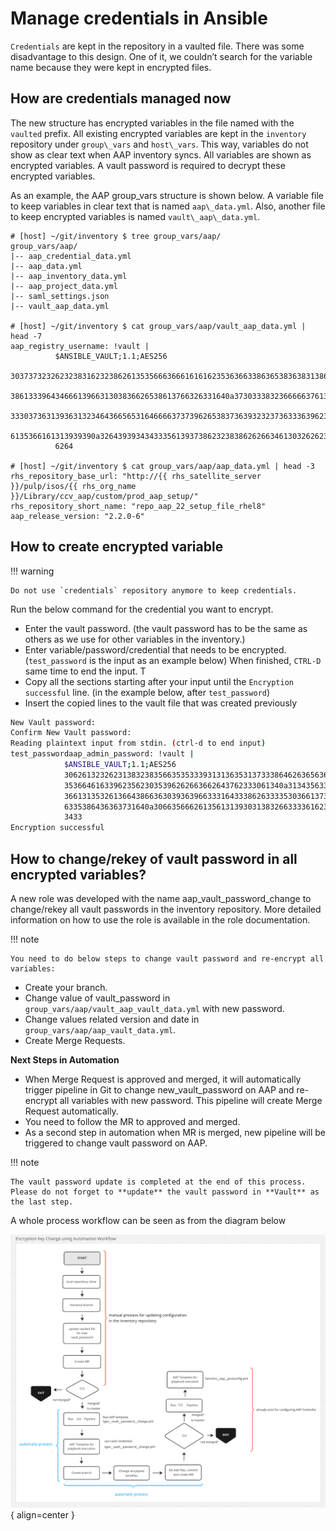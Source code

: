# Manage credentials in Ansible

`Credentials` are kept in the repository in a vaulted file. There
was some disadvantage to this design. One of it, we couldn’t search for
the variable name because they were kept in encrypted files.

## How are credentials managed now

The new structure has encrypted variables in the file named with the `vaulted` prefix. All existing encrypted variables are kept in the `inventory` repository under `group\_vars` and `host\_vars`. This way, variables do not show as clear text when AAP inventory syncs. All variables are shown as encrypted variables. A vault password is required to decrypt these encrypted variables.

As an example, the AAP group\_vars structure is shown below. A variable file to keep variables in clear text that is named
`aap\_data.yml`. Also, another file to keep encrypted variables is named `vault\_aap\_data.yml`.

    # [host] ~/git/inventory $ tree group_vars/aap/
    group_vars/aap/
    |-- aap_credential_data.yml
    |-- aap_data.yml
    |-- aap_inventory_data.yml
    |-- aap_project_data.yml
    |-- saml_settings.json
    |-- vault_aap_data.yml

    # [host] ~/git/inventory $ cat group_vars/aap/vault_aap_data.yml | head -7
    aap_registry_username: !vault |
              $ANSIBLE_VAULT;1.1;AES256
              30373732326232383162323862613535666366616161623536366338636538363831386431643639
              3861333964346661396631303836626538613766326331640a373033383236666637613830303135
              33303736313936313234643665653164666637373962653837363932323736333639623639653764
              6135366161313939390a326439393434333561393738623238386262663461303262623330366438
              6264

    # [host] ~/git/inventory $ cat group_vars/aap/aap_data.yml | head -3
    rhs_repository_base_url: "http://{{ rhs_satellite_server }}/pulp/isos/{{ rhs_org_name }}/Library/ccv_aap/custom/prod_aap_setup/"
    rhs_repository_short_name: "repo_aap_22_setup_file_rhel8"
    aap_release_version: "2.2.0-6"

## How to create encrypted variable

!!! warning
    
    Do not use `credentials` repository anymore to keep credentials.

Run the below command for the credential you want to encrypt.

* Enter the vault password. (the vault password has to be the same as others as we use for other variables in the inventory.)
* Enter variable/password/credential that needs to be encrypted. (`test_password` is the input as an example below) When finished, `CTRL-D` same time to end the input. T
* Copy all the sections starting after your input until the `Encryption successful` line. (in the example below, after `test_password`)
* Insert the copied lines to the vault file that was created previously

``` bash title="ansible-vault encrypt_string --stdin-name 'aap_admin_password'"
New Vault password:
Confirm New Vault password:
Reading plaintext input from stdin. (ctrl-d to end input)
test_passwordaap_admin_password: !vault |
            $ANSIBLE_VAULT;1.1;AES256
            30626132326231383238356635353339313136353137333864626365636537303930303464633035
            3536646163396235623035396262663662643762333061340a313435633034373439653638396264
            36613135326136643866363039363966333164333862633335303661373033333733623361666630
            6335386436363731640a306635666261356131393031383266333361623633303064303063323835
            3433
Encryption successful
```

## How to change/rekey of vault password in all encrypted variables?

A new role was developed with the name aap_vault_password_change to change/rekey all vault passwords in the inventory repository. More detailed information on how to use the role is available in the role documentation.

!!! note
    
    You need to do below steps to change vault password and re-encrypt all variables:

* Create your branch.
* Change value of vault_password in `group_vars/aap/vault_aap_vault_data.yml` with new password.
* Change values related version and date in `group_vars/aap/aap_vault_data.yml`.
* Create Merge Requests.

**Next Steps in Automation**

* When Merge Request is approved and merged, it will automatically trigger pipeline in Git to change new_vault_password on AAP and re-encrypt all variables with new password. This pipeline will create Merge Request automatically.
* You need to follow the MR to approved and merged.
* As a second step in automation when MR is merged, new pipeline will be triggered to change vault password on AAP.

!!! note

    The vault password update is completed at the end of this process. Please do not forget to **update** the vault password in **Vault** as the last step.

A whole process workflow can be seen as from the diagram below

![Encyrption Key Change with Automatiuon](images/vault_change_pass.png){ align=center }
